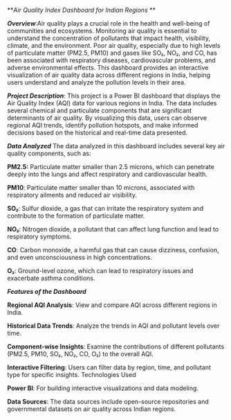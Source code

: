 **_Air Quality Index Dashboard for Indian Regions_
**

_**Overview**_:Air quality plays a crucial role in the health and well-being of communities and ecosystems. Monitoring air quality is essential to understand the concentration of pollutants that impact health, visibility, climate, and the environment. Poor air quality, especially due to high levels of particulate matter (PM2.5, PM10) and gases like SO₂, NO₂, and CO, has been associated with respiratory diseases, cardiovascular problems, and adverse environmental effects. This dashboard provides an interactive visualization of air quality data across different regions in India, helping users understand and analyze the pollution levels in their area.

_**Project Description**_:
This project is a Power BI dashboard that displays the Air Quality Index (AQI) data for various regions in India. The data includes several chemical and particulate components that are significant determinants of air quality. By visualizing this data, users can observe regional AQI trends, identify pollution hotspots, and make informed decisions based on the historical and real-time data presented.

_**Data Analyzed**_
The data analyzed in this dashboard includes several key air quality components, such as:



**PM2.5:** Particulate matter smaller than 2.5 microns, which can penetrate deeply into the lungs and affect respiratory and cardiovascular health.

**PM10**: Particulate matter smaller than 10 microns, associated with respiratory ailments and reduced air visibility.

**SO₂**: Sulfur dioxide, a gas that can irritate the respiratory system and contribute to the formation of particulate matter.

**NO₂**: Nitrogen dioxide, a pollutant that can affect lung function and lead to respiratory symptoms.

**CO**: Carbon monoxide, a harmful gas that can cause dizziness, confusion, and even unconsciousness in high concentrations.

**O₃**: Ground-level ozone, which can lead to respiratory issues and exacerbate asthma conditions.

_**Features of the Dashboard**_

**Regional AQI Analysis**: View and compare AQI across different regions in India.

**Historical Data Trends**: Analyze the trends in AQI and pollutant levels over time.

**Component-wise Insights**: Examine the contributions of different pollutants (PM2.5, PM10, SO₂, NO₂, CO, O₃) to the overall AQI.

**Interactive Filtering**: Users can filter data by region, time, and pollutant type for specific insights.
Technologies Used

**Power BI**: For building interactive visualizations and data modeling.

**Data Sources**: The data sources include open-source repositories and governmental datasets on air quality across Indian regions.
